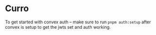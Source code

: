 # Curro 
To get started with convex auth – make sure to run `pnpm auth:setup` after convex is setup to get the jwts set and auth working.



